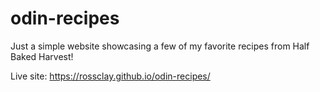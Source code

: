 # odin-recipes
Just a simple website showcasing a few of my favorite recipes from Half Baked Harvest!

Live site: https://rossclay.github.io/odin-recipes/